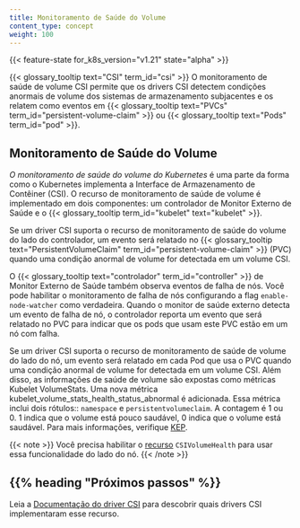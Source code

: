 ```yaml
---
title: Monitoramento de Saúde do Volume
content_type: concept
weight: 100
---
```


<!-- overview -->

{{< feature-state for_k8s_version="v1.21" state="alpha" >}}

{{< glossary_tooltip text="CSI" term_id="csi" >}} O monitoramento de saúde de volume CSI permite que os drivers CSI detectem condições anormais de volume dos sistemas de armazenamento subjacentes e os relatem como eventos em {{< glossary_tooltip text="PVCs" term_id="persistent-volume-claim" >}} ou {{< glossary_tooltip text="Pods" term_id="pod" >}}.

<!-- body -->

## Monitoramento de Saúde do Volume

_O monitoramento de saúde do volume do Kubernetes_ é uma parte da forma como o Kubernetes implementa a Interface de Armazenamento de Contêiner (CSI). O recurso de monitoramento de saúde de volume é implementado em dois componentes: um controlador de Monitor Externo de Saúde e o {{< glossary_tooltip term_id="kubelet" text="kubelet" >}}.

Se um driver CSI suporta o recurso de monitoramento de saúde do volume do lado do controlador, um evento será relatado no {{< glossary_tooltip text="PersistentVolumeClaim" term_id="persistent-volume-claim" >}} (PVC) quando uma condição anormal de volume for detectada em um volume CSI.

O {{< glossary_tooltip text="controlador" term_id="controller" >}} de Monitor Externo de Saúde também observa eventos de falha de nós. Você pode habilitar o monitoramento de falha de nós configurando a flag `enable-node-watcher` como verdadeira. Quando o monitor de saúde externo detecta um evento de falha de nó, o controlador reporta um evento que será relatado no PVC para indicar que os pods que usam este PVC estão em um nó com falha.

Se um driver CSI suporta o recurso de monitoramento de saúde de volume do lado do nó, um evento será relatado em cada Pod que usa o PVC quando uma condição anormal de volume for detectada em um volume CSI. Além disso, as informações de saúde de volume são expostas como métricas Kubelet VolumeStats. Uma nova métrica kubelet_volume_stats_health_status_abnormal é adicionada. Essa métrica inclui dois rótulos:: `namespace` e `persistentvolumeclaim`.  A contagem é 1 ou 0. 1 indica que o volume está pouco saudável, 0 indica que o volume está saudável. Para mais informações, verifique [KEP](https://github.com/kubernetes/enhancements/tree/master/keps/sig-storage/1432-volume-health-monitor#kubelet-metrics-changes).

{{< note >}}
Você precisa habilitar o [recurso](/docs/reference/command-line-tools-reference/feature-gates/) `CSIVolumeHealth` para usar essa funcionalidade do lado do nó.
{{< /note >}}

## {{% heading "Próximos passos" %}}

Leia a [Documentação do driver CSI](https://kubernetes-csi.github.io/docs/drivers.html) para descobrir quais drivers CSI implementaram esse recurso.